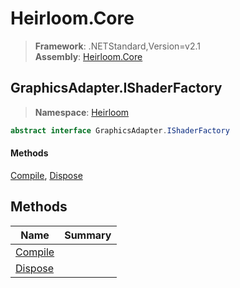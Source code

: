 # Heirloom.Core

> **Framework**: .NETStandard,Version=v2.1  
> **Assembly**: [Heirloom.Core][0]  

## GraphicsAdapter.IShaderFactory

> **Namespace**: [Heirloom][0]  

```cs
abstract interface GraphicsAdapter.IShaderFactory
```

#### Methods

[Compile][1], [Dispose][2]

## Methods

| Name         | Summary |
|--------------|---------|
| [Compile][1] |         |
| [Dispose][2] |         |

[0]: ../Heirloom.Core.md
[1]: Heirloom.GraphicsAdapter.IShaderFactory.Compile.md
[2]: Heirloom.GraphicsAdapter.IShaderFactory.Dispose.md
